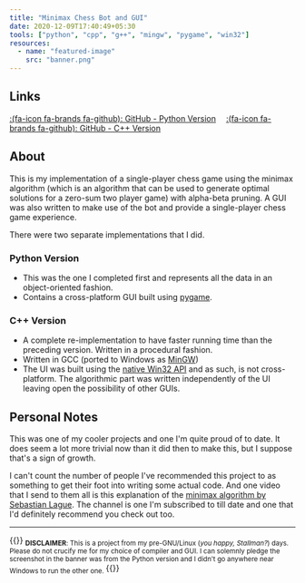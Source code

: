 ```yaml
---
title: "Minimax Chess Bot and GUI"
date: 2020-12-09T17:40:49+05:30
tools: ["python", "cpp", "g++", "mingw", "pygame", "win32"]
resources:
  - name: "featured-image"
    src: "banner.png"
---
```


## Links

[:(fa-icon fa-brands fa-github):&nbsp;GitHub - Python Version](https://github.com/clifordjoshy/minimax-chess-py)&emsp;
[:(fa-icon fa-brands fa-github):&nbsp;GitHub - C++ Version](https://github.com/clifordjoshy/minimax-chess-cpp)

## About

This is my implementation of a single-player chess game using the minimax algorithm (which is an algorithm that can be used to generate optimal solutions for a zero-sum two player game) with alpha-beta pruning. A GUI was also written to make use of the bot and provide a single-player chess game experience.

There were two separate implementations that I did.

### Python Version

- This was the one I completed first and represents all the data in an object-oriented fashion.
- Contains a cross-platform GUI built using [pygame](https://www.pygame.org/wiki/about).

### C++ Version

- A complete re-implementation to have faster running time than the preceding version. Written in a procedural fashion.
- Written in GCC (ported to Windows as [MinGW](https://sourceforge.net/projects/mingw/))
- The UI was built using the [native Win32 API](https://learn.microsoft.com/en-us/windows/win32/desktop-programming) and as such, is not cross-platform. The algorithmic part was written independently of the UI leaving open the possibility of other GUIs.

## Personal Notes

This was one of my cooler projects and one I'm quite proud of to date. It does seem a lot more trivial now than it did then to make this, but I suppose that's a sign of growth.

I can't count the number of people I've recommended this project to as something to get their foot into writing some actual code. And one video that I send to them all is this explanation of the [minimax algorithm by Sebastian Lague](https://www.youtube.com/watch?v=l-hh51ncgDI). The channel is one I'm subscribed to till date and one that I'd definitely recommend you check out too.

---

{{<raw>}}
<sub>
<b>DISCLAIMER</b>: This is a project from my pre-GNU/Linux (<i>you happy, Stallman?</i>) days. Please do not crucify me for my choice of compiler and GUI. I can solemnly pledge the screenshot in the banner was from the Python version and I didn't go anywhere near Windows to run the other one.
</sub>
{{</raw>}}
